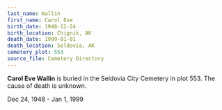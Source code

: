 ```yaml
---
last_name: Wallin
first_name: Carol Eve
birth_date: 1948-12-24
birth_location: Chignik, AK
death_date: 1999-01-01
death_location: Seldovia, AK
cemetery_plot: 553
source_file: Cemetery Directory
---
```

**Carol Eve   Wallin** is buried in the Seldovia City Cemetery in plot 553.  The cause of death is unknown.

Dec 24, 1948 - Jan 1, 1999


